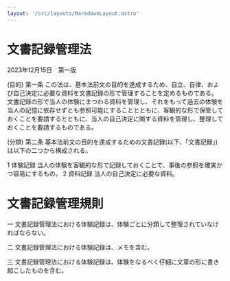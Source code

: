 ```yaml
---
layout: '/src/layouts/MarkdownLayout.astro'
---
```


# 文書記録管理法

2023年12月15日　第一版

(目的)
第一条  この法は、基本法前文の目的を達成するため、自立、自律、および自己決定に必要な資料を文書記録の形で管理することを定めるものである。
文書記録の形で当人の体験にまつわる資料を管理し、それをもって過去の体験を当人の記憶に依存せずとも参照可能にすることとともに、客観的な形で保管しておくことを要請するとともに、当人の自己決定に関する資料を管理し、整理しておくことを要請するものである。

(分類)
第二条  基本法前文の目的を達成するための文書記録(以下、「文書記録」)は以下の二つから構成される。

  1  体験記録  当人の体験を客観的な形で記録しておくことで、事後の参照を確実かつ容易にするもの。
  2  資料記録  当人の自己決定に必要な資料。

# 文書記録管理規則

一  文書記録管理法における体験記録は、体験ごとに分類して整理されていなければならない。

二  文書記録管理法における体験記録は、メモを含む。

三  文書記録管理法における体験記録は、体験をなるべく仔細に文章の形に書き起こしたものを含む。

